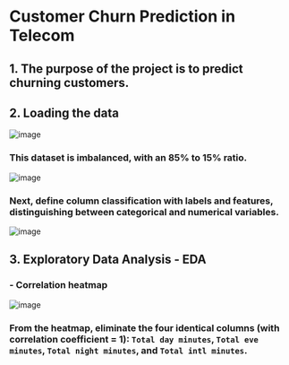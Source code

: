 # Customer Churn Prediction in Telecom

## 1. The purpose of the project is to predict churning customers.

## 2. Loading the data

![image](https://github.com/DzungDo82/TeleChurn/assets/138108830/4cfccceb-9b21-443f-b75c-91cf126d3e41)

### This dataset is imbalanced, with an 85% to 15% ratio.

![image](https://github.com/DzungDo82/TeleChurn/assets/138108830/842777d3-406e-41e6-9673-81fb984ef1b4)

### Next, define column classification with labels and features, distinguishing between categorical and numerical variables.

![image](https://github.com/DzungDo82/TeleChurn/assets/138108830/5a598999-bfaf-4a72-891c-e3e3776c6d4f)

## 3. Exploratory Data Analysis - EDA
 ### - Correlation heatmap

![image](https://github.com/DzungDo82/TeleChurn/assets/138108830/5aaeeab2-4b8d-4260-ae6e-b2ab587b619b)

### From the heatmap, eliminate the four identical columns (with correlation coefficient = 1): `Total day minutes`, `Total eve minutes`, `Total night minutes`, and `Total intl minutes`.
